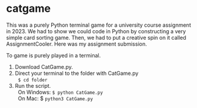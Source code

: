 # catgame
This was a purely Python terminal game for a university course assignment in 2023.
We had to show we could code in Python by constructing a very simple card sorting game.
Then, we had to put a creative spin on it called AssignmentCooler.
Here was my assignment submission.

To game is purely played in a terminal.
1. Download CatGame.py.
2. Direct your terminal to the folder with CatGame.py
   <br> &nbsp; ```$ cd folder```
2. Run the script.
    <br>&nbsp; On Windows: ```$ python CatGame.py```
    <br>&nbsp; On Mac: $ ```python3 CatGame.py```
